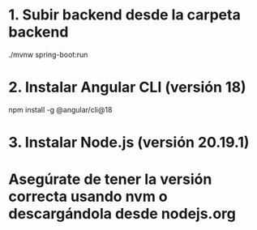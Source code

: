 # 1. Subir backend desde la carpeta backend
./mvnw spring-boot:run

# 2. Instalar Angular CLI (versión 18)
npm install -g @angular/cli@18

# 3. Instalar Node.js (versión 20.19.1)
# Asegúrate de tener la versión correcta usando nvm o descargándola desde nodejs.org
